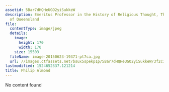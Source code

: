 ```yaml
---
assetid: 5Bar7dHQHeUGO2yiSukkeW
description: Emeritus Professor in the History of Religious Thought, The University
  of Queensland
file:
  contentType: image/jpeg
  details:
    image:
      height: 170
      width: 170
    size: 15503
  fileName: image-20150623-19371-pt7ca.jpg
  url: //images.ctfassets.net/bsux5spekp1p/5Bar7dHQHeUGO2yiSukkeW/3f2c102a3203ae26bec4ef9314848edb/image-20150623-19371-pt7ca.jpg
lastmodified: 1524652337.121214
title: Philip Almond
---
```

No content found